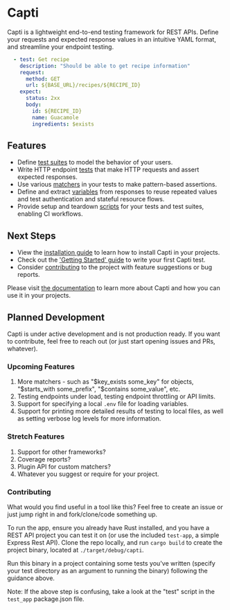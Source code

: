 # Capti

Capti is a lightweight end-to-end testing framework for REST APIs. Define your requests and expected response values in an intuitive YAML format, and streamline your endpoint testing.

```yaml
  - test: Get recipe
    description: "Should be able to get recipe information"
    request:
      method: GET
      url: ${BASE_URL}/recipes/${RECIPE_ID}
    expect:
      status: 2xx
      body:
        id: ${RECIPE_ID}
        name: Guacamole
        ingredients: $exists
```

## Features

- Define [test suites](https://wvaviator.github.io/capti/configuration/suites.html) to model the behavior of your users.
- Write HTTP endpoint [tests](https://wvaviator.github.io/capti/configuration/tests.html) that make HTTP requests and assert expected responses.
- Use various [matchers](https://wvaviator.github.io/capti/matchers.html) in your tests to make pattern-based assertions.
- Define and extract [variables](https://wvaviator.github.io/capti/variables.html) from responses to reuse repeated values and test authentication and stateful resource flows.
- Provide setup and teardown [scripts](https://wvaviator.github.io/capti/configuration/scripts.html) for your tests and test suites, enabling CI workflows.

## Next Steps

- View the [installation guide](https://wvaviator.github.io/capti/installation.html) to learn how to install Capti in your projects.
- Check out the ['Getting Started' guide](https://wvaviator.github.io/capti/getting_started.html) to write your first Capti test.
- Consider [contributing](https://wvaviator.github.io/capti/contributing.html) to the project with feature suggestions or bug reports.

Please visit [the documentation](https://wvaviator.github.io/capti) to learn more about Capti and how you can use it in your projects.

## Planned Development

Capti is under active development and is not production ready. If you want to contribute, feel free to reach out (or just start opening issues and PRs, whatever).

### Upcoming Features

1. More matchers - such as "$key_exists some_key" for objects, "$starts_with some_prefix", "$contains some_value", etc.
2. Testing endpoints under load, testing endpoint throttling or API limits.
3. Support for specifying a local `.env` file for loading variables.
4. Support for printing more detailed results of testing to local files, as well as setting verbose log levels for more information.

### Stretch Features
1. Support for other frameworks?
2. Coverage reports?
3. Plugin API for custom matchers?
3. Whatever you suggest or require for your project.

### Contributing

What would you find useful in a tool like this? Feel free to create an issue or just jump right in and fork/clone/code something up.

To run the app, ensure you already have Rust installed, and you have a REST API project you can test it on (or use the included `test-app`, a simple Express Rest API). Clone the repo locally, and run `cargo build` to create the project binary, located at `./target/debug/capti`. 

Run this binary in a project containing some tests you've written (specify your test directory as an argument to running the binary) following the guidance above. 

Note: If the above step is confusing, take a look at the "test" script in the `test_app` package.json file.
